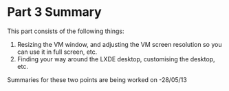 # Part 3 Summary #

This part consists of the following things:

1) Resizing the VM window, and adjusting the VM screen resolution so you can use it in full screen, etc.
2) Finding your way around the LXDE desktop, customising the desktop, etc.

Summaries for these two points are being worked on -28/05/13
